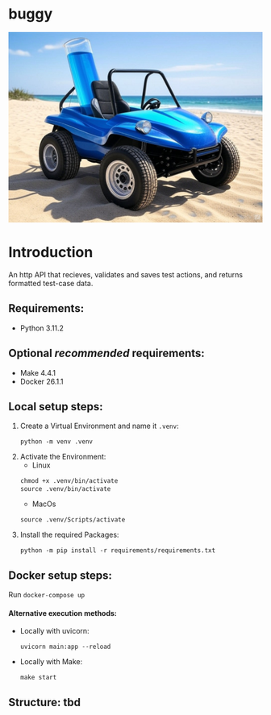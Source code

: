# buggy

![buggy](/images/buggy.jpg)


# Introduction 

An http API that recieves, validates and saves test actions, and returns formatted test-case data.

## Requirements:

* Python 3.11.2

## Optional *recommended* requirements:

* Make 4.4.1
* Docker 26.1.1

## Local setup steps:

1. Create a Virtual Environment and name it `.venv`:
    ```shell
    python -m venv .venv
    ```
2. Activate the Environment:
    - Linux
    ```shell
    chmod +x .venv/bin/activate
    source .venv/bin/activate
    ```
    - MacOs
    ```shell
    source .venv/Scripts/activate
    ```
3. Install the required Packages:
    ```shell
    python -m pip install -r requirements/requirements.txt
    ``` 

## Docker setup steps:
Run `docker-compose up`
    
#### Alternative execution methods:

- Locally with uvicorn:
    ```shell
    uvicorn main:app --reload
    ```
- Locally with Make:
    ```shell
    make start
    ```

## Structure: tbd
